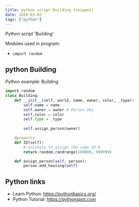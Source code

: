 ```yaml
---
title: python script Building (snippet)
date: 2020-03-03
tags: ["python"]
---
```

Python script 'Building'


Modules used in program: 
* `import random`

## python Building

Python example: Building

```python
import random
class Building:
    def __init__(self, world, name, owner, color, _type):
        self.name = name
        self.owner = owner # Person obj
        self.color = color
        self.type = _type
        
        self.assign_person(owner)

    @property
    def ID(self):
        # unlikely to assign the same ID #
        return random.randrange(100000, 999999)

    def assign_person(self, person):
        person.add_housing(self)


```

## Python links

- Learn Python: https://pythonbasics.org/
- Python Tutorial: https://pythonspot.com
